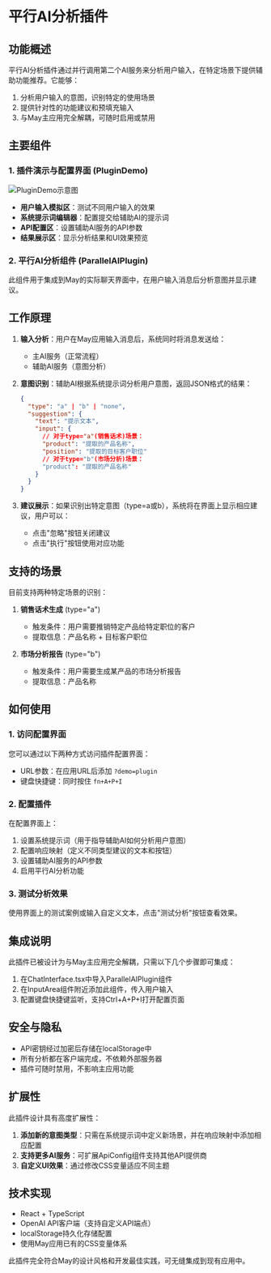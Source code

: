 # 平行AI分析插件

## 功能概述

平行AI分析插件通过并行调用第二个AI服务来分析用户输入，在特定场景下提供辅助功能推荐。它能够：

1. 分析用户输入的意图，识别特定的使用场景
2. 提供针对性的功能建议和预填充输入
3. 与May主应用完全解耦，可随时启用或禁用

## 主要组件

### 1. 插件演示与配置界面 (PluginDemo)

![PluginDemo示意图](https://placeholder-image.com/plugin-demo)

- **用户输入模拟区**：测试不同用户输入的效果
- **系统提示词编辑器**：配置提交给辅助AI的提示词
- **API配置区**：设置辅助AI服务的API参数
- **结果展示区**：显示分析结果和UI效果预览

### 2. 平行AI分析组件 (ParallelAIPlugin)

此组件用于集成到May的实际聊天界面中，在用户输入消息后分析意图并显示建议。

## 工作原理

1. **输入分析**：用户在May应用输入消息后，系统同时将消息发送给：
   - 主AI服务（正常流程）
   - 辅助AI服务（意图分析）

2. **意图识别**：辅助AI根据系统提示词分析用户意图，返回JSON格式的结果：
   ```json
   {
     "type": "a" | "b" | "none",
     "suggestion": {
       "text": "提示文本",
       "input": {
         // 对于type="a"(销售话术)场景：
         "product": "提取的产品名称",
         "position": "提取的目标客户职位"
         // 对于type="b"(市场分析)场景：
         "product": "提取的产品名称"
       }
     }
   }
   ```

3. **建议展示**：如果识别出特定意图（type=a或b），系统将在界面上显示相应建议，用户可以：
   - 点击"忽略"按钮关闭建议
   - 点击"执行"按钮使用对应功能

## 支持的场景

目前支持两种特定场景的识别：

1. **销售话术生成** (type="a")
   - 触发条件：用户需要推销特定产品给特定职位的客户
   - 提取信息：产品名称 + 目标客户职位

2. **市场分析报告** (type="b")
   - 触发条件：用户需要生成某产品的市场分析报告
   - 提取信息：产品名称

## 如何使用

### 1. 访问配置界面

您可以通过以下两种方式访问插件配置界面：

- URL参数：在应用URL后添加 `?demo=plugin`
- 键盘快捷键：同时按住 `fn+A+P+I`

### 2. 配置插件

在配置界面上：

1. 设置系统提示词（用于指导辅助AI如何分析用户意图）
2. 配置响应映射（定义不同类型建议的文本和按钮）
3. 设置辅助AI服务的API参数
4. 启用平行AI分析功能

### 3. 测试分析效果

使用界面上的测试案例或输入自定义文本，点击"测试分析"按钮查看效果。

## 集成说明

此插件已被设计为与May主应用完全解耦，只需以下几个步骤即可集成：

1. 在ChatInterface.tsx中导入ParallelAIPlugin组件
2. 在InputArea组件附近添加此组件，传入用户输入
3. 配置键盘快捷键监听，支持Ctrl+A+P+I打开配置页面

## 安全与隐私

- API密钥经过加密后存储在localStorage中
- 所有分析都在客户端完成，不依赖外部服务器
- 插件可随时禁用，不影响主应用功能

## 扩展性

此插件设计具有高度扩展性：

1. **添加新的意图类型**：只需在系统提示词中定义新场景，并在响应映射中添加相应配置
2. **支持更多AI服务**：可扩展ApiConfig组件支持其他API提供商
3. **自定义UI效果**：通过修改CSS变量适应不同主题

## 技术实现

- React + TypeScript
- OpenAI API客户端（支持自定义API端点）
- localStorage持久化存储配置
- 使用May应用已有的CSS变量体系

此插件完全符合May的设计风格和开发最佳实践，可无缝集成到现有应用中。
